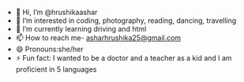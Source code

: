 - 👋 Hi, I’m @hrushikaashar
- 👀 I’m interested in coding, photography, reading, dancing, travelling 
- 🌱 I’m currently learning driving and html 
- 📫 How to reach me- asharhrushika25@gmail.com 
- 😄 Pronouns:she/her 
- ⚡ Fun fact: I wanted to be a doctor and a teacher as a kid and I am proficient in 5 languages 

<!---
hrushikaashar/hrushikaashar is a ✨ special ✨ repository because its `README.md` (this file) appears on your GitHub profile.
You can click the Preview link to take a look at your changes.
--->
